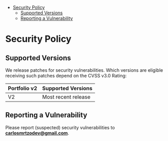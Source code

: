 - [Security Policy](#security-policy)
  - [Supported Versions](#supported-versions)
  - [Reporting a Vulnerability](#reporting-a-vulnerability)

# Security Policy

## Supported Versions

We release patches for security vulnerabilities. Which versions are eligible
receiving such patches depend on the CVSS v3.0 Rating:

| Portfolio v2 | Supported Versions  |
| ------------ | ------------------- |
| V2           | Most recent release |

## Reporting a Vulnerability

Please report (suspected) security vulnerabilities to
**[carlosmrtzodev@gmail.com](carlosmrtzodev@gmail.com)**.
